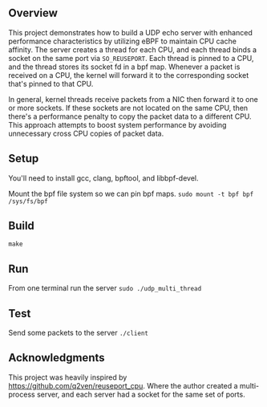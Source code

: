 ## Overview
This project demonstrates how to build a UDP echo server with enhanced performance characteristics by utilizing eBPF to maintain CPU cache affinity. The server creates a thread for each CPU, and each thread binds a socket on the same port via `SO_REUSEPORT`. Each thread is pinned to a CPU, and the thread stores its socket fd in a bpf map. Whenever a packet is received on a CPU, the kernel will forward it to the corresponding socket that's pinned to that CPU.

In general, kernel threads receive packets from a NIC then forward it to one or more sockets. If these sockets are not located on the same CPU, then there's a performance penalty to copy the packet data to a different CPU. This approach attempts to boost system performance by avoiding unnecessary cross CPU copies of packet data.

## Setup
You'll need to install gcc, clang, bpftool, and libbpf-devel.

Mount the bpf file system so we can pin bpf maps.
`sudo mount -t bpf bpf /sys/fs/bpf`

## Build
`make`

## Run
From one terminal run the server
`sudo ./udp_multi_thread`

## Test
Send some packets to the server
`./client`

## Acknowledgments

This project was heavily inspired by https://github.com/q2ven/reuseport_cpu. Where the author created a multi-process server, and each server had a socket for the same set of ports.